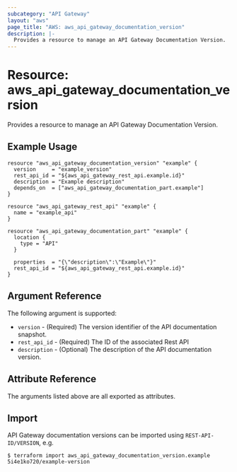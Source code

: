```yaml
---
subcategory: "API Gateway"
layout: "aws"
page_title: "AWS: aws_api_gateway_documentation_version"
description: |-
  Provides a resource to manage an API Gateway Documentation Version.
---
```


# Resource: aws_api_gateway_documentation_version

Provides a resource to manage an API Gateway Documentation Version.

## Example Usage

```hcl
resource "aws_api_gateway_documentation_version" "example" {
  version     = "example_version"
  rest_api_id = "${aws_api_gateway_rest_api.example.id}"
  description = "Example description"
  depends_on  = ["aws_api_gateway_documentation_part.example"]
}

resource "aws_api_gateway_rest_api" "example" {
  name = "example_api"
}

resource "aws_api_gateway_documentation_part" "example" {
  location {
    type = "API"
  }

  properties  = "{\"description\":\"Example\"}"
  rest_api_id = "${aws_api_gateway_rest_api.example.id}"
}
```

## Argument Reference

The following argument is supported:

* `version` - (Required) The version identifier of the API documentation snapshot.
* `rest_api_id` - (Required) The ID of the associated Rest API
* `description` - (Optional) The description of the API documentation version.

## Attribute Reference

The arguments listed above are all exported as attributes.

## Import

API Gateway documentation versions can be imported using `REST-API-ID/VERSION`, e.g.

```
$ terraform import aws_api_gateway_documentation_version.example 5i4e1ko720/example-version
```
